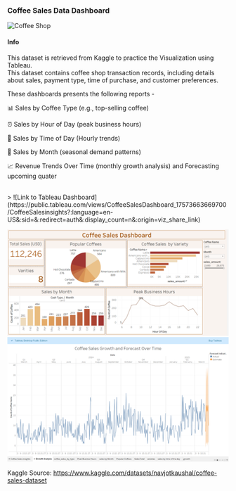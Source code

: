 ### Coffee Sales Data Dashboard 

 ![Coffee Shop](https://github.com/user-attachments/assets/e1f124ac-7b87-4951-b557-d666ead8cfae)
<br/>
#### Info
This dataset is retrieved from Kaggle to practice the Visualization using Tableau.\
This dataset contains coffee shop transaction records, including details about sales, payment type, time of purchase, and customer preferences.
<br/>

These dashboards presents the following reports - 

📊 Sales by Coffee Type (e.g., top-selling coffee)

⏰ Sales by Hour of Day (peak business hours)

🌅 Sales by Time of Day (Hourly trends)

📅 Sales by Month (seasonal demand patterns)

📈 Revenue Trends Over Time (monthly growth analysis) and Forecasting upcoming quater

<br/>
> ![Link to Tableau Dashboard](https://public.tableau.com/views/CoffeeSalesDashboard_17573663669700/CoffeeSalesinsights?:language=en-US&:sid=&:redirect=auth&:display_count=n&:origin=viz_share_link)
<br/>

![Dashboard View 1](https://github.com/meemeealm/coffee-sales-dashboard-tableau/blob/main/dashboard_1.png)
<br/>
![Dashboard View 2](https://github.com/meemeealm/coffee-sales-dashboard-tableau/blob/main/dashboard_2.png)

Kaggle Source: https://www.kaggle.com/datasets/navjotkaushal/coffee-sales-dataset
